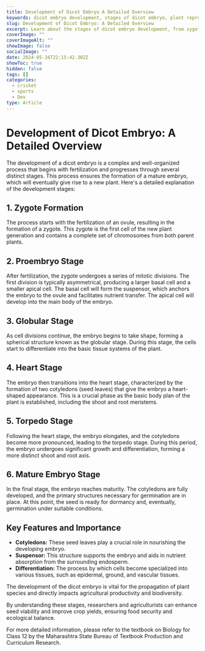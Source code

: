 ```yaml
---
title: Development of Dicot Embryo A Detailed Overview
keywords: dicot embryo development, stages of dicot embryo, plant reproduction, zygote formation, proembryo stage, globular stage, heart stage, torpedo stage, mature embryo
slug: Development of Dicot Embryo: A Detailed Overview
excerpt: Learn about the stages of dicot embryo development, from zygote formation to the mature embryo stage. Understand the key features and importance of each stage in the life cycle of a dicot plant.
coverImage: ""
coverImageAlt: ""
showImage: false
socialImage: ""
date: 2024-05-16T22:15:42.302Z
showToc: true
hidden: false
tags: []
categories:
  - cricket
  - sports
  - Dev
type: Article
---
```


# Development of Dicot Embryo: A Detailed Overview

The development of a dicot embryo is a complex and well-organized process that begins with fertilization and progresses through several distinct stages. This process ensures the formation of a mature embryo, which will eventually give rise to a new plant. Here's a detailed explanation of the development stages:

## 1. Zygote Formation
The process starts with the fertilization of an ovule, resulting in the formation of a zygote. This zygote is the first cell of the new plant generation and contains a complete set of chromosomes from both parent plants.

## 2. Proembryo Stage
After fertilization, the zygote undergoes a series of mitotic divisions. The first division is typically asymmetrical, producing a larger basal cell and a smaller apical cell. The basal cell will form the suspensor, which anchors the embryo to the ovule and facilitates nutrient transfer. The apical cell will develop into the main body of the embryo.

## 3. Globular Stage
As cell divisions continue, the embryo begins to take shape, forming a spherical structure known as the globular stage. During this stage, the cells start to differentiate into the basic tissue systems of the plant.

## 4. Heart Stage
The embryo then transitions into the heart stage, characterized by the formation of two cotyledons (seed leaves) that give the embryo a heart-shaped appearance. This is a crucial phase as the basic body plan of the plant is established, including the shoot and root meristems.

## 5. Torpedo Stage
Following the heart stage, the embryo elongates, and the cotyledons become more pronounced, leading to the torpedo stage. During this period, the embryo undergoes significant growth and differentiation, forming a more distinct shoot and root axis.

## 6. Mature Embryo Stage
In the final stage, the embryo reaches maturity. The cotyledons are fully developed, and the primary structures necessary for germination are in place. At this point, the seed is ready for dormancy and, eventually, germination under suitable conditions.

## Key Features and Importance
- **Cotyledons:** These seed leaves play a crucial role in nourishing the developing embryo.
- **Suspensor:** This structure supports the embryo and aids in nutrient absorption from the surrounding endosperm.
- **Differentiation:** The process by which cells become specialized into various tissues, such as epidermal, ground, and vascular tissues.

The development of the dicot embryo is vital for the propagation of plant species and directly impacts agricultural productivity and biodiversity.

By understanding these stages, researchers and agriculturists can enhance seed viability and improve crop yields, ensuring food security and ecological balance.

For more detailed information, please refer to the textbook on Biology for Class 12 by the Maharashtra State Bureau of Textbook Production and Curriculum Research.
